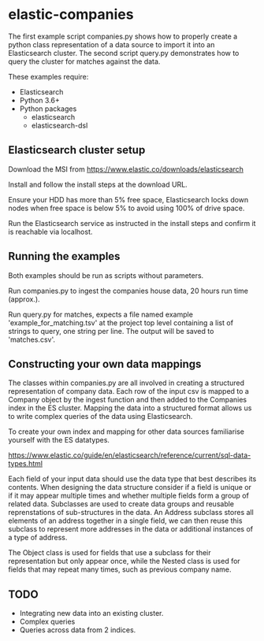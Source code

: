 # elastic-companies
The first example script companies.py shows how to properly create a python class representation of a data source to
import it into an Elasticsearch cluster. The second script query.py demonstrates how to query the cluster for matches
against the data.

These examples require:
* Elasticsearch
* Python 3.6+
* Python packages
  * elasticsearch 
  * elasticsearch-dsl

## Elasticsearch cluster setup
Download the MSI from https://www.elastic.co/downloads/elasticsearch

Install and follow the install steps at the download URL.

Ensure your HDD has more than 5% free space, Elasticsearch locks down nodes when free space is below 5% to avoid using
100% of drive space.

Run the Elasticsearch service as instructed in the install steps and confirm it is reachable via localhost.

## Running the examples
Both examples should be run as scripts without parameters.

Run companies.py to ingest the companies house data, 20 hours run time (approx.).

Run query.py for matches, expects a file named example 'example_for_matching.tsv' at the project top level containing a
list of strings to query, one string per line. The output will be saved to 'matches.csv'.

## Constructing your own data mappings
The classes within companies.py are all involved in creating a structured representation of company data. Each row of
the input csv is mapped to a Company object by the ingest function and then added to the Companies index in the ES
cluster. Mapping the data into a structured format allows us to write complex queries of the data using Elasticsearch.

To create your own index and mapping for other data sources familiarise yourself with the ES datatypes.

https://www.elastic.co/guide/en/elasticsearch/reference/current/sql-data-types.html

Each field of your input data should use the data type that best describes its contents.
When designing the data structure consider if a field is unique or if it may appear multiple times and whether multiple
fields form a group of related data. Subclasses are used to create data groups and reusable reprenstations of
sub-structures in the data. An Address subclass stores all elements of an address together in a single field, we can
then reuse this subclass to represent more addresses in the data or additional instances of a type of address.

The Object class is used for fields that use a subclass for their representation but only appear once, while the Nested
class is used for fields that may repeat many times, such as previous company name.


## TODO
* Integrating new data into an existing cluster.
* Complex queries
* Queries across data from 2 indices.